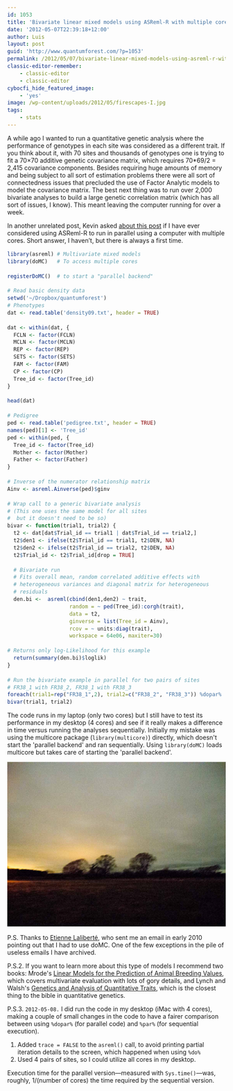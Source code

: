 ```yaml
---
id: 1053
title: 'Bivariate linear mixed models using ASReml-R with multiple cores'
date: '2012-05-07T22:39:18+12:00'
author: Luis
layout: post
guid: 'http://www.quantumforest.com/?p=1053'
permalink: /2012/05/07/bivariate-linear-mixed-models-using-asreml-r-with-multiple-cores/
classic-editor-remember:
    - classic-editor
    - classic-editor
cybocfi_hide_featured_image:
    - 'yes'
image: /wp-content/uploads/2012/05/firescapes-I.jpg
tags:
    - stats
---
```


A while ago I wanted to run a quantitative genetic analysis where the performance of genotypes in each site was considered as a different trait. If you think about it, with 70 sites and thousands of genotypes one is trying to fit a 70×70 additive genetic covariance matrix, which requires 70\*69/2 = 2,415 covariance components. Besides requiring huge amounts of memory and being subject to all sort of estimation problems there were all sort of connectedness issues that precluded the use of Factor Analytic models to model the covariance matrix. The best next thing was to run over 2,000 bivariate analyses to build a large genetic correlation matrix (which has all sort of issues, I know). This meant leaving the computer running for over a week.

In another unrelated post, Kevin asked [about this post](/2012/02/rstudio-and-asreml-working-together-in-a-mac) if I have ever considered using ASReml-R to run in parallel using a computer with multiple cores. Short answer, I haven’t, but there is always a first time.

```r
library(asreml) # Multivariate mixed models
library(doMC)   # To access multiple cores

registerDoMC()  # to start a "parallel backend"

# Read basic density data
setwd('~/Dropbox/quantumforest')
# Phenotypes
dat <- read.table('density09.txt', header = TRUE)

dat <- within(dat, {
  FCLN <- factor(FCLN)
  MCLN <- factor(MCLN)
  REP <- factor(REP)
  SETS <- factor(SETS)
  FAM <- factor(FAM)
  CP <- factor(CP)
  Tree_id <- factor(Tree_id)
}

head(dat)

# Pedigree
ped <- read.table('pedigree.txt', header = TRUE)
names(ped)[1] <- 'Tree_id'
ped <- within(ped, {
  Tree_id <- factor(Tree_id)
  Mother <- factor(Mother)
  Father <- factor(Father)
}

# Inverse of the numerator relationship matrix
Ainv <- asreml.Ainverse(ped)$ginv

# Wrap call to a generic bivariate analysis
# (This one uses the same model for all sites
#  but it doesn't need to be so)
bivar <- function(trial1, trial2) {
  t2 <- dat[dat$Trial_id == trial1 | dat$Trial_id == trial2,]
  t2$den1 <- ifelse(t2$Trial_id == trial1, t2$DEN, NA)
  t2$den2 <- ifelse(t2$Trial_id == trial2, t2$DEN, NA)
  t2$Trial_id <- t2$Trial_id[drop = TRUE]

  # Bivariate run
  # Fits overall mean, random correlated additive effects with
  # heterogeneous variances and diagonal matrix for heterogeneous
  # residuals
  den.bi <-  asreml(cbind(den1,den2) ~ trait,
                    random = ~ ped(Tree_id):corgh(trait),
                    data = t2,
                    ginverse = list(Tree_id = Ainv),
                    rcov = ~ units:diag(trait),
                    workspace = 64e06, maxiter=30)

# Returns only log-Likelihood for this example
  return(summary(den.bi)$loglik)
}

# Run the bivariate example in parallel for two pairs of sites
# FR38_1 with FR38_2, FR38_1 with FR38_3
foreach(trial1=rep("FR38_1",2), trial2=c("FR38_2", "FR38_3")) %dopar%
bivar(trial1, trial2)
```

The code runs in my laptop (only two cores) but I still have to test its performance in my desktop (4 cores) and see if it really makes a difference in time versus running the analyses sequentially. Initially my mistake was using the multicore package (`library(multicore)`) directly, which doesn't start the 'parallel backend' and ran sequentially. Using `library(doMC)` loads multicore but takes care of starting the 'parallel backend'.

![Gratuitous picture: Trees at 8 pm illuminated by bonfire and full moon, Canterbury.](/assets/images/firescapes-i.jpg)

P.S. Thanks to [Etienne Laliberté](https://irbv.umontreal.ca/le-personnel/etienne-laliberte/?lang=en), who sent me an email in early 2010 pointing out that I had to use doMC. One of the few exceptions in the pile of useless emails I have archived.

P.S.2. If you want to learn more about this type of models I recommend two books: Mrode's [Linear Models for the Prediction of Animal Breeding Values](https://www.librarything.com/work/2539148/book/12394060), which covers multivariate evaluation with lots of gory details, and Lynch and Walsh's [Genetics and Analysis of Quantitative Traits](https://www.librarything.com/work/590816/book/24599091), which is the closest thing to the bible in quantitative genetics.

P.S.3. `2012-05-08.` I did run the code in my desktop (iMac with 4 cores), making a couple of small changes in the code to have a fairer comparison between using `%dopar%` (for parallel code) and `%par%` (for sequential execution).

1. Added `trace = FALSE` to the `asreml()` call, to avoid printing partial iteration details to the screen, which happened when using `%do%`
2. Used 4 pairs of sites, so I could utilize all cores in my desktop.</li>

Execution time for the parallel version—measured with `Sys.time()`—was, roughly, 1/(number of cores) the time required by the sequential version.